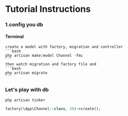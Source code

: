 # Tutorial Instructions


### 1.config you db

#### Terminal 
    create a model with factory, migration and controller
    ```bash
    php artisan make:model Channel -fmc 
    ```
    then watch migration and factory file and
    ```bash
    php artisan migrate
    ```
### Let's play with db
```bash
php artisan tinker
```
```php
factory(\App\Channel::class, 20)->create();
```




     
